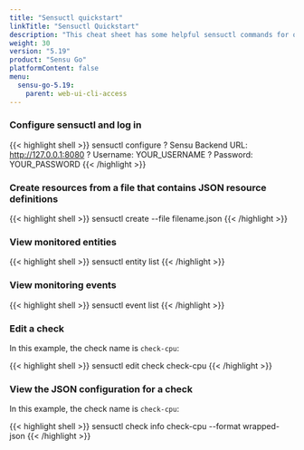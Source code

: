 ```yaml
---
title: "Sensuctl quickstart"
linkTitle: "Sensuctl Quickstart"
description: "This cheat sheet has some helpful sensuctl commands for quick reference. Use this quickstart for helpful sensuctl tips."
weight: 30
version: "5.19"
product: "Sensu Go"
platformContent: false 
menu:
  sensu-go-5.19:
    parent: web-ui-cli-access
---
```


### Configure sensuctl and log in

{{< highlight shell >}}
sensuctl configure
? Sensu Backend URL: http://127.0.0.1:8080
? Username: YOUR_USERNAME
? Password: YOUR_PASSWORD
{{< /highlight >}}

### Create resources from a file that contains JSON resource definitions

{{< highlight shell >}}
sensuctl create --file filename.json
{{< /highlight >}}

### View monitored entities

{{< highlight shell >}}
sensuctl entity list
{{< /highlight >}}

### View monitoring events

{{< highlight shell >}}
sensuctl event list
{{< /highlight >}}

### Edit a check

In this example, the check name is `check-cpu`:

{{< highlight shell >}}
sensuctl edit check check-cpu
{{< /highlight >}}

### View the JSON configuration for a check

In this example, the check name is `check-cpu`:

{{< highlight shell >}}
sensuctl check info check-cpu --format wrapped-json
{{< /highlight >}}
